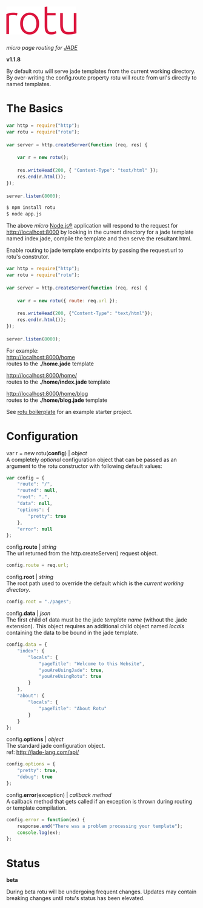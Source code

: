 
# [![rotu](./rotu.png)](https://www.npmjs.com/package/rotu)  
_micro page routing for [JADE](http://jade-lang.com)_

**v1.1.8**

By default rotu will serve jade templates from the current working directory. By over-writing the config.route property rotu will route from url's directly to named templates.  

# The Basics

```javascript
var http = require("http");
var rotu = require("rotu");

var server = http.createServer(function (req, res) {

    var r = new rotu();

    res.writeHead(200, { "Content-Type": "text/html" });
    res.end(r.html());
});

server.listen(8000);
```

```bash
$ npm install rotu
$ node app.js
```

The above _micro_ [Node.js&reg;](https://nodejs.org) application will respond to the request for [http://localhost:8000](http://localhost:8000) by looking in the current directory for a jade template named index.jade, compile the template and then serve the resultant html.

Enable routing to jade template endpoints by passing the request.url to rotu's construtor. 

```javascript
var http = require("http");
var rotu = require("rotu");

var server = http.createServer(function (req, res) {

    var r = new rotu({ route: req.url });

    res.writeHead(200, {"Content-Type": "text/html"});
    res.end(r.html());
});

server.listen(8000);
```

For example:  
[http://localhost:8000/home](http://localhost:8000/home)  
routes to the **./home.jade** template

[http://localhost:8000/home/](http://localhost:8000/home/)   
routes to the **./home/index.jade** template

[http://localhost:8000/home/blog](http://localhost:8000/home/blog)  
routes to the **./home/blog.jade** template

See [rotu boilerplate](https://github.com/sgarver/rotu-boilerplate) for an example starter project.

# Configuration

var r = new rotu(**config**) | _object_  
A completely _optional_ configuration object that can be passed as an argument to the rotu constructor with following default values:  
```javascript
var config = {
    "route": "/",
    "routed": null,
    "root": ".",
    "data": null,
    "options": {
        "pretty": true
    },
    "error": null
};
```

config.**route** | _string_  
The url returned from the http.createServer() request object.

```javascript
config.route = req.url;
```

config.**root** | _string_  
The root path used to override the default which is the _current working directory_.

```javascript
config.root = "./pages";
```

config.**data** | _json_  
The first child of data must be the jade _template name_ (without the .jade extension). This object requires an additional child object named _locals_ containing the data to be bound in the jade template.

```javascript
config.data = {
    "index": {
        "locals": {
            "pageTitle": "Welcome to this Website",
            "youAreUsingJade": true,
            "youAreUsingRotu": true
        }
    },
    "about": {
        "locals": {
            "pageTitle": "About Rotu"
        }
    }
};
```

config.**options** | _object_  
The standard jade configuration object.  
ref: http://jade-lang.com/api/

```javascript
config.options = {
    "pretty": true,
    "debug": true
};
```
config.**error**(exception) | _callback method_  
A callback method that gets called if an exception is thrown during routing or template compilation.

```javascript
config.error = function(ex) {
    response.end("There was a problem processing your template");
    console.log(ex);
};
```

# Status
**beta**

During beta rotu will be undergoing frequent changes. Updates may contain breaking changes until rotu's status has been elevated.
